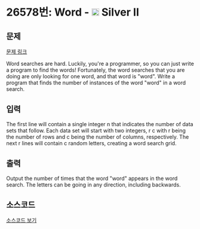 # 26578번: Word - <img src="https://static.solved.ac/tier_small/9.svg" style="height:20px" /> Silver II

<!-- performance -->

<!-- 문제 제출 후 깃허브에 푸시를 했을 때 제출한 코드의 성능이 입력될 공간입니다.-->

<!-- end -->

## 문제

[문제 링크](https://boj.kr/26578)

<p>Word searches are hard. Luckily, you're a programmer, so you can just write a program to find the words! Fortunately, the word searches that you are doing are only looking for one word, and that word is "word". Write a program that finds the number of instances of the word "word" in a word search.</p>

## 입력

<p>The first line will contain a single integer n that indicates the number of data sets that follow. Each data set will start with two integers, r c with r being the number of rows and c being the number of columns, respectively. The next r lines will contain c random letters, creating a word search grid.</p>

## 출력

<p>Output the number of times that the word "word" appears in the word search. The letters can be going in any direction, including backwards.</p>

## 소스코드

[소스코드 보기](Word.cpp)